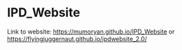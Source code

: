 # IPD_Website
Link to website: https://mumoryan.github.io/IPD_Website or https://flyingjuggernaut.github.io/ipdwebsite_2.0/
